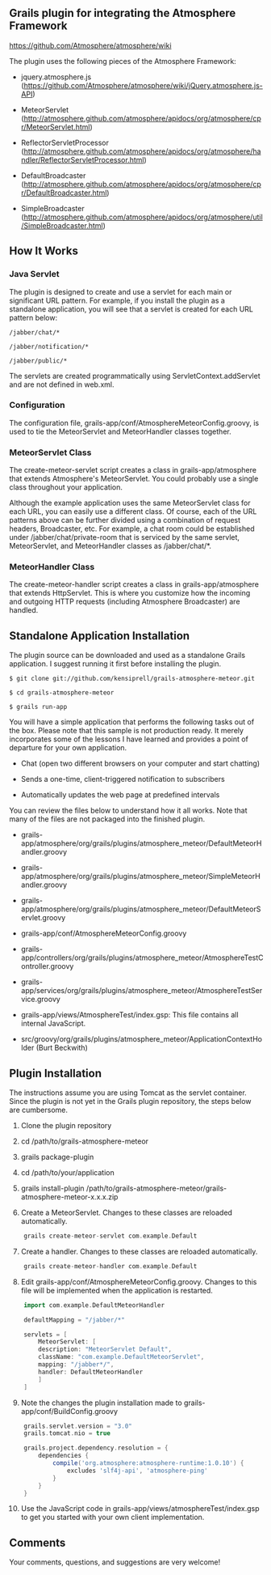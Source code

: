 ## Grails plugin for integrating the Atmosphere Framework
https://github.com/Atmosphere/atmosphere/wiki

The plugin uses the following pieces of the Atmosphere Framework:

* jquery.atmosphere.js (https://github.com/Atmosphere/atmosphere/wiki/jQuery.atmosphere.js-API)

* MeteorServlet (http://atmosphere.github.com/atmosphere/apidocs/org/atmosphere/cpr/MeteorServlet.html)


* ReflectorServletProcessor (http://atmosphere.github.com/atmosphere/apidocs/org/atmosphere/handler/ReflectorServletProcessor.html)

* DefaultBroadcaster (http://atmosphere.github.com/atmosphere/apidocs/org/atmosphere/cpr/DefaultBroadcaster.html)

* SimpleBroadcaster (http://atmosphere.github.com/atmosphere/apidocs/org/atmosphere/util/SimpleBroadcaster.html)

## How It Works

### Java Servlet

The plugin is designed to create and use a servlet for each main or significant URL pattern. For example, if you install the plugin as a standalone application, you will see that a servlet is created for each URL pattern below:

	/jabber/chat/*

	/jabber/notification/*

	/jabber/public/*

The servlets are created programmatically using ServletContext.addServlet and are not defined in web.xml.

### Configuration

The configuration file, grails-app/conf/AtmosphereMeteorConfig.groovy, is used to tie the MeteorServlet and MeteorHandler classes together.

### MeteorServlet Class

The create-meteor-servlet script creates a class in grails-app/atmosphere that extends Atmosphere's MeteorServlet. You could probably use a single class throughout your application.

Although the example application uses the same MeteorServlet class for each URL, you can easily use a different class. Of course, each of the URL patterns above can be further divided using a combination of request headers, Broadcaster, etc. For example, a chat room could be established under /jabber/chat/private-room that is serviced by the same servlet, MeteorServlet, and MeteorHandler classes as /jabber/chat/*.

### MeteorHandler Class

The create-meteor-handler script creates a class in grails-app/atmosphere that extends HttpServlet. This is where you customize how the incoming and outgoing HTTP requests (including Atmosphere Broadcaster) are handled.

## Standalone Application Installation

The plugin source can be downloaded and used as a standalone Grails application. I suggest running it first before installing the plugin.

```
$ git clone git://github.com/kensiprell/grails-atmosphere-meteor.git

$ cd grails-atmosphere-meteor

$ grails run-app
```

You will have a simple application that performs the following tasks out of the box. Please note that this sample is not production ready. It merely incorporates some of the lessons I have learned and provides a point of departure for your own application.

* Chat (open two different browsers on your computer and start chatting)

* Sends a one-time, client-triggered notification to subscribers

* Automatically updates the web page at predefined intervals

You can review the files below to understand how it all works. Note that many of the files are not packaged into the finished plugin.

* grails-app/atmosphere/org/grails/plugins/atmosphere_meteor/DefaultMeteorHandler.groovy

* grails-app/atmosphere/org/grails/plugins/atmosphere_meteor/SimpleMeteorHandler.groovy

* grails-app/atmosphere/org/grails/plugins/atmosphere_meteor/DefaultMeteorServlet.groovy

* grails-app/conf/AtmosphereMeteorConfig.groovy

* grails-app/controllers/org/grails/plugins/atmosphere_meteor/AtmosphereTestController.groovy

* grails-app/services/org/grails/plugins/atmosphere_meteor/AtmosphereTestService.groovy

* grails-app/views/AtmosphereTest/index.gsp: This file contains all internal JavaScript.

* src/groovy/org/grails/plugins/atmosphere_meteor/ApplicationContextHolder (Burt Beckwith)

## Plugin Installation

The instructions assume you are using Tomcat as the servlet container. Since the plugin is not yet in the Grails plugin repository, the steps below are cumbersome.

1. Clone the plugin repository

2. cd /path/to/grails-atmosphere-meteor

3. grails package-plugin

4. cd /path/to/your/application

5. grails install-plugin /path/to/grails-atmosphere-meteor/grails-atmosphere-meteor-x.x.x.zip

6. Create a MeteorServlet. Changes to these classes are reloaded automatically.
```groovy
    grails create-meteor-servlet com.example.Default
```

7. Create a handler. Changes to these classes are reloaded automatically.
```groovy
    grails create-meteor-handler com.example.Default
```

8. Edit grails-app/conf/AtmosphereMeteorConfig.groovy. Changes to this file will be implemented when the application is restarted.
```groovy
    import com.example.DefaultMeteorHandler

    defaultMapping = "/jabber/*"

    servlets = [
        MeteorServlet: [
        description: "MeteorServlet Default",
        className: "com.example.DefaultMeteorServlet",
        mapping: "/jabber*/",
        handler: DefaultMeteorHandler
        ]
    ]
```

9. Note the changes the plugin installation made to grails-app/conf/BuildConfig.groovy
```groovy
    grails.servlet.version = "3.0"
    grails.tomcat.nio = true

    grails.project.dependency.resolution = {
        dependencies {
            compile('org.atmosphere:atmosphere-runtime:1.0.10') {
                excludes 'slf4j-api', 'atmosphere-ping'
            }
        }
    }
```

10. Use the JavaScript code in grails-app/views/atmosphereTest/index.gsp to get you started with your own client implementation.

## Comments

Your comments, questions, and suggestions are very welcome!

